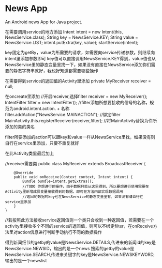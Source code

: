 # News App
An Android news App for Java project.

在需要调用service的地方添加
        Intent intent = new Intent(this, NewsService.class);
        String key = NewsService.KEY;
        String value = NewsService.LIST;
        intent.putExtra(key, value);
        startService(intent);

key固定为getBy，value为所需要的请求，如需要向service传递参数，则继续向intent里添加参数即可
key值可以直接调用NewsService.KEY得到，value值也从NewsService里的静态变量里找一下，如果没有直接在NewsService添加你们需要的静态字符串就好，我也好知道都需要哪些操作

在需要得到service的返回值的Activity里添加
private MyReceiver receiver = null;

在oncreate里添加
 //开启receiver,选择filter
        receiver = new MyReceiver();
        IntentFilter filter = new IntentFilter();
        //filter添加所想要接收的信号的名称，规范为android.intent.action. + 名称
        filter.addAction("NewsService.MAINACTION");
        //绑定filter
        MainActivity.this.registerReceiver(receiver,filter);
        //将MainActivity替换为你所添加的类的类名

filter所要添加的action可以跟key和value一样从NewsService里找，如果没有则自行在service里添加，只要不重复就好

在此Activity类里最后加上

 //receiver需要类
    public class MyReceiver extends BroadcastReceiver {

        @Override
        public void onReceive(Context context, Intent intent) {
            Bundle bundle=intent.getExtras();
            //TODO 你想进行的操作，由于数据只能从这里得到，所以要想进行使用需要在Activity里新增成员变量接收得到的数据，即可在方法内部实现数据调用
            //返回的数据的key也在NewsService的静态变量里有，如果没有请自行在service里添加
        }
    }

//若按照此方法接收service返回值则一个类只会收到一种返回值，若需要在一个activity里接收多个不同的service的返回值，则可以不绑定filter，在onReceive方法里对action信息进行判断手动执行不同的数据操作



得到新闻细节的getby的value是NewsService.DETAILS,传进来的新闻id的key是NewsService.NEWSID，输出的是一个news
搜索的getby的value是NewsService.SEARCH,传进来关键字的key是NewsService.NEWSKEYWORD,输出的是一个newslist